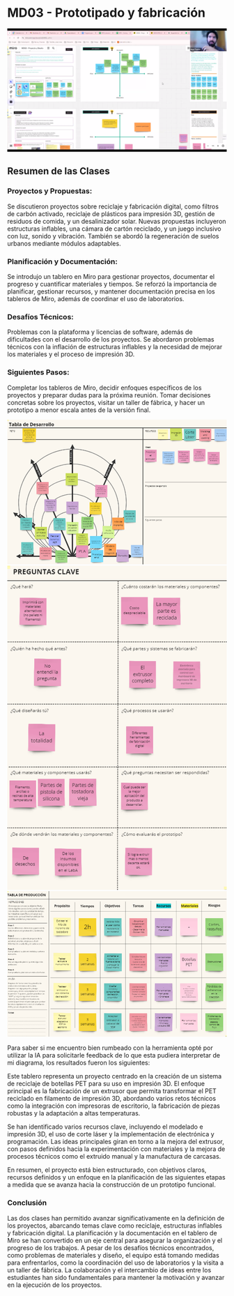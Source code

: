 # MD03 - Prototipado y fabricación
<div align="center"><img src="https://github.com/wwwteo/mateo_olivera/raw/main/docs/images/MD03/intro.png"></div>

## Resumen de las Clases

### Proyectos y Propuestas:

Se discutieron proyectos sobre reciclaje y fabricación digital, como filtros de carbón activado, reciclaje de plásticos para impresión 3D, gestión de residuos de comida, y un desalinizador solar.
Nuevas propuestas incluyeron estructuras inflables, una cámara de cartón reciclado, y un juego inclusivo con luz, sonido y vibración. También se abordó la regeneración de suelos urbanos mediante módulos adaptables.

### Planificación y Documentación:

Se introdujo un tablero en Miro para gestionar proyectos, documentar el progreso y cuantificar materiales y tiempos.
Se reforzó la importancia de planificar, gestionar recursos, y mantener documentación precisa en los tableros de Miro, además de coordinar el uso de laboratorios.

### Desafíos Técnicos:

Problemas con la plataforma y licencias de software, además de dificultades con el desarrollo de los proyectos.
Se abordaron problemas técnicos con la inflación de estructuras inflables y la necesidad de mejorar los materiales y el proceso de impresión 3D.

### Siguientes Pasos:

Completar los tableros de Miro, decidir enfoques específicos de los proyectos y preparar dudas para la próxima reunión.
Tomar decisiones concretas sobre los proyectos, visitar un taller de fábrica, y hacer un prototipo a menor escala antes de la versión final.

<div align="center"><img src="https://github.com/wwwteo/mateo_olivera/raw/main/docs/images/MD03/1.png"></div>
<div align="center"><img src="https://github.com/wwwteo/mateo_olivera/raw/main/docs/images/MD03/2.png"></div>
<div align="center"><img src="https://github.com/wwwteo/mateo_olivera/raw/main/docs/images/MD03/3.png"></div>

Para saber si me encuentro bien rumbeado con la herramienta opté por utilizar la IA para solicitarle feedback de lo que esta pudiera interpretar de mi diagrama, los resultados fueron los siguientes: 

Este tablero representa un proyecto centrado en la creación de un sistema de reciclaje de botellas PET para su uso en impresión 3D. El enfoque principal es la fabricación de un extrusor que permita transformar el PET reciclado en filamento de impresión 3D, abordando varios retos técnicos como la integración con impresoras de escritorio, la fabricación de piezas robustas y la adaptación a altas temperaturas.

Se han identificado varios recursos clave, incluyendo el modelado e impresión 3D, el uso de corte láser y la implementación de electrónica y programación. Las ideas principales giran en torno a la mejora del extrusor, con pasos definidos hacia la experimentación con materiales y la mejora de procesos técnicos como el extruido manual y la manufactura de carcasas.

En resumen, el proyecto está bien estructurado, con objetivos claros, recursos definidos y un enfoque en la planificación de las siguientes etapas a medida que se avanza hacia la construcción de un prototipo funcional.

### Conclusión

Las dos clases han permitido avanzar significativamente en la definición de los proyectos, abarcando temas clave como reciclaje, estructuras inflables y fabricación digital. La planificación y la documentación en el tablero de Miro se han convertido en un eje central para asegurar la organización y el progreso de los trabajos. A pesar de los desafíos técnicos encontrados, como problemas de materiales y diseño, el equipo está tomando medidas para enfrentarlos, como la coordinación del uso de laboratorios y la visita a un taller de fábrica. La colaboración y el intercambio de ideas entre los estudiantes han sido fundamentales para mantener la motivación y avanzar en la ejecución de los proyectos.

